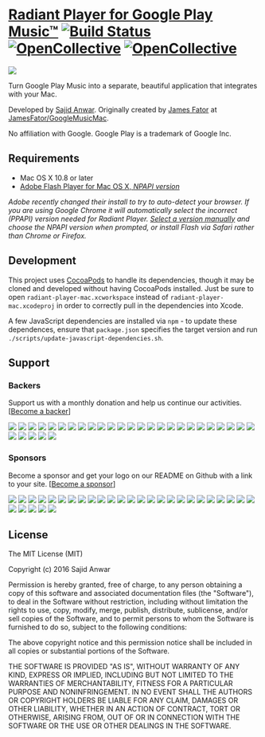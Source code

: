 [Radiant Player for Google Play Music™][1] [![Build Status](https://travis-ci.org/radiant-player/radiant-player-mac.svg)](https://travis-ci.org/radiant-player/radiant-player-mac) [![OpenCollective](https://opencollective.com/radiant-player-mac/backers/badge.svg)](#backers) [![OpenCollective](https://opencollective.com/radiant-player-mac/sponsors/badge.svg)](#sponsors)
=========================

![](https://raw.githubusercontent.com/radiant-player/radiant-player-mac/master/website/images/styles/google.png)

Turn Google Play Music into a separate, beautiful application that integrates with your Mac.

Developed by [Sajid Anwar][2]. Originally created by [James Fator][3] at [JamesFator/GoogleMusicMac][4].

No affiliation with Google. Google Play is a trademark of Google Inc.

[1]: http://kbhomes.github.io/radiant-player-mac/
[2]: https://github.com/kbhomes/
[3]: http://jamesfator.com/
[4]: https://github.com/JamesFator/GoogleMusicMac

Requirements
------------

* Mac OS X 10.8 or later
* [Adobe Flash Player for Mac OS X, _NPAPI version_][5]

[5]: https://get.adobe.com/flashplayer/

_Adobe recently changed their install to try to auto-detect your browser. If you are using Google Chrome it will automatically select the incorrect (PPAPI) version needed for Radiant Player. [Select a version manually][6] and choose the NPAPI version when prompted, or install Flash via Safari rather than Chrome or Firefox._

[6]: https://get.adobe.com/flashplayer/otherversions/

Development
-----------

This project uses [CocoaPods][7] to handle its dependencies, though it may be cloned
and developed without having CocoaPods installed. Just be sure to open
`radiant-player-mac.xcworkspace` instead of `radiant-player-mac.xcodeproj` in order to
correctly pull in the dependencies into Xcode.

A few JavaScript dependencies are installed via `npm` - to update these dependences, ensure that `package.json` specifies the target version and run `./scripts/update-javascript-dependencies.sh`.

[7]: http://cocoapods.org/

Support 
-------
### Backers
Support us with a monthly donation and help us continue our activities. [[Become a backer](https://opencollective.com/radiant-player-mac#backer)]

<a href="https://opencollective.com/radiant-player-mac/backer/0/website" target="_blank"><img src="https://opencollective.com/radiant-player-mac/backer/0/avatar.svg"></a>
<a href="https://opencollective.com/radiant-player-mac/backer/1/website" target="_blank"><img src="https://opencollective.com/radiant-player-mac/backer/1/avatar.svg"></a>
<a href="https://opencollective.com/radiant-player-mac/backer/2/website" target="_blank"><img src="https://opencollective.com/radiant-player-mac/backer/2/avatar.svg"></a>
<a href="https://opencollective.com/radiant-player-mac/backer/3/website" target="_blank"><img src="https://opencollective.com/radiant-player-mac/backer/3/avatar.svg"></a>
<a href="https://opencollective.com/radiant-player-mac/backer/4/website" target="_blank"><img src="https://opencollective.com/radiant-player-mac/backer/4/avatar.svg"></a>
<a href="https://opencollective.com/radiant-player-mac/backer/5/website" target="_blank"><img src="https://opencollective.com/radiant-player-mac/backer/5/avatar.svg"></a>
<a href="https://opencollective.com/radiant-player-mac/backer/6/website" target="_blank"><img src="https://opencollective.com/radiant-player-mac/backer/6/avatar.svg"></a>
<a href="https://opencollective.com/radiant-player-mac/backer/7/website" target="_blank"><img src="https://opencollective.com/radiant-player-mac/backer/7/avatar.svg"></a>
<a href="https://opencollective.com/radiant-player-mac/backer/8/website" target="_blank"><img src="https://opencollective.com/radiant-player-mac/backer/8/avatar.svg"></a>
<a href="https://opencollective.com/radiant-player-mac/backer/9/website" target="_blank"><img src="https://opencollective.com/radiant-player-mac/backer/9/avatar.svg"></a>
<a href="https://opencollective.com/radiant-player-mac/backer/10/website" target="_blank"><img src="https://opencollective.com/radiant-player-mac/backer/10/avatar.svg"></a>
<a href="https://opencollective.com/radiant-player-mac/backer/11/website" target="_blank"><img src="https://opencollective.com/radiant-player-mac/backer/11/avatar.svg"></a>
<a href="https://opencollective.com/radiant-player-mac/backer/12/website" target="_blank"><img src="https://opencollective.com/radiant-player-mac/backer/12/avatar.svg"></a>
<a href="https://opencollective.com/radiant-player-mac/backer/13/website" target="_blank"><img src="https://opencollective.com/radiant-player-mac/backer/13/avatar.svg"></a>
<a href="https://opencollective.com/radiant-player-mac/backer/14/website" target="_blank"><img src="https://opencollective.com/radiant-player-mac/backer/14/avatar.svg"></a>
<a href="https://opencollective.com/radiant-player-mac/backer/15/website" target="_blank"><img src="https://opencollective.com/radiant-player-mac/backer/15/avatar.svg"></a>
<a href="https://opencollective.com/radiant-player-mac/backer/16/website" target="_blank"><img src="https://opencollective.com/radiant-player-mac/backer/16/avatar.svg"></a>
<a href="https://opencollective.com/radiant-player-mac/backer/17/website" target="_blank"><img src="https://opencollective.com/radiant-player-mac/backer/17/avatar.svg"></a>
<a href="https://opencollective.com/radiant-player-mac/backer/18/website" target="_blank"><img src="https://opencollective.com/radiant-player-mac/backer/18/avatar.svg"></a>
<a href="https://opencollective.com/radiant-player-mac/backer/19/website" target="_blank"><img src="https://opencollective.com/radiant-player-mac/backer/19/avatar.svg"></a>
<a href="https://opencollective.com/radiant-player-mac/backer/20/website" target="_blank"><img src="https://opencollective.com/radiant-player-mac/backer/20/avatar.svg"></a>
<a href="https://opencollective.com/radiant-player-mac/backer/21/website" target="_blank"><img src="https://opencollective.com/radiant-player-mac/backer/21/avatar.svg"></a>
<a href="https://opencollective.com/radiant-player-mac/backer/22/website" target="_blank"><img src="https://opencollective.com/radiant-player-mac/backer/22/avatar.svg"></a>
<a href="https://opencollective.com/radiant-player-mac/backer/23/website" target="_blank"><img src="https://opencollective.com/radiant-player-mac/backer/23/avatar.svg"></a>
<a href="https://opencollective.com/radiant-player-mac/backer/24/website" target="_blank"><img src="https://opencollective.com/radiant-player-mac/backer/24/avatar.svg"></a>
<a href="https://opencollective.com/radiant-player-mac/backer/25/website" target="_blank"><img src="https://opencollective.com/radiant-player-mac/backer/25/avatar.svg"></a>
<a href="https://opencollective.com/radiant-player-mac/backer/26/website" target="_blank"><img src="https://opencollective.com/radiant-player-mac/backer/26/avatar.svg"></a>
<a href="https://opencollective.com/radiant-player-mac/backer/27/website" target="_blank"><img src="https://opencollective.com/radiant-player-mac/backer/27/avatar.svg"></a>
<a href="https://opencollective.com/radiant-player-mac/backer/28/website" target="_blank"><img src="https://opencollective.com/radiant-player-mac/backer/28/avatar.svg"></a>
<a href="https://opencollective.com/radiant-player-mac/backer/29/website" target="_blank"><img src="https://opencollective.com/radiant-player-mac/backer/29/avatar.svg"></a>


### Sponsors
Become a sponsor and get your logo on our README on Github with a link to your site. [[Become a sponsor](https://opencollective.com/radiant-player-mac#sponsor)]

<a href="https://opencollective.com/radiant-player-mac/sponsor/0/website" target="_blank"><img src="https://opencollective.com/radiant-player-mac/sponsor/0/avatar.svg"></a>
<a href="https://opencollective.com/radiant-player-mac/sponsor/1/website" target="_blank"><img src="https://opencollective.com/radiant-player-mac/sponsor/1/avatar.svg"></a>
<a href="https://opencollective.com/radiant-player-mac/sponsor/2/website" target="_blank"><img src="https://opencollective.com/radiant-player-mac/sponsor/2/avatar.svg"></a>
<a href="https://opencollective.com/radiant-player-mac/sponsor/3/website" target="_blank"><img src="https://opencollective.com/radiant-player-mac/sponsor/3/avatar.svg"></a>
<a href="https://opencollective.com/radiant-player-mac/sponsor/4/website" target="_blank"><img src="https://opencollective.com/radiant-player-mac/sponsor/4/avatar.svg"></a>
<a href="https://opencollective.com/radiant-player-mac/sponsor/5/website" target="_blank"><img src="https://opencollective.com/radiant-player-mac/sponsor/5/avatar.svg"></a>
<a href="https://opencollective.com/radiant-player-mac/sponsor/6/website" target="_blank"><img src="https://opencollective.com/radiant-player-mac/sponsor/6/avatar.svg"></a>
<a href="https://opencollective.com/radiant-player-mac/sponsor/7/website" target="_blank"><img src="https://opencollective.com/radiant-player-mac/sponsor/7/avatar.svg"></a>
<a href="https://opencollective.com/radiant-player-mac/sponsor/8/website" target="_blank"><img src="https://opencollective.com/radiant-player-mac/sponsor/8/avatar.svg"></a>
<a href="https://opencollective.com/radiant-player-mac/sponsor/9/website" target="_blank"><img src="https://opencollective.com/radiant-player-mac/sponsor/9/avatar.svg"></a>
<a href="https://opencollective.com/radiant-player-mac/sponsor/10/website" target="_blank"><img src="https://opencollective.com/radiant-player-mac/sponsor/10/avatar.svg"></a>
<a href="https://opencollective.com/radiant-player-mac/sponsor/11/website" target="_blank"><img src="https://opencollective.com/radiant-player-mac/sponsor/11/avatar.svg"></a>
<a href="https://opencollective.com/radiant-player-mac/sponsor/12/website" target="_blank"><img src="https://opencollective.com/radiant-player-mac/sponsor/12/avatar.svg"></a>
<a href="https://opencollective.com/radiant-player-mac/sponsor/13/website" target="_blank"><img src="https://opencollective.com/radiant-player-mac/sponsor/13/avatar.svg"></a>
<a href="https://opencollective.com/radiant-player-mac/sponsor/14/website" target="_blank"><img src="https://opencollective.com/radiant-player-mac/sponsor/14/avatar.svg"></a>
<a href="https://opencollective.com/radiant-player-mac/sponsor/15/website" target="_blank"><img src="https://opencollective.com/radiant-player-mac/sponsor/15/avatar.svg"></a>
<a href="https://opencollective.com/radiant-player-mac/sponsor/16/website" target="_blank"><img src="https://opencollective.com/radiant-player-mac/sponsor/16/avatar.svg"></a>
<a href="https://opencollective.com/radiant-player-mac/sponsor/17/website" target="_blank"><img src="https://opencollective.com/radiant-player-mac/sponsor/17/avatar.svg"></a>
<a href="https://opencollective.com/radiant-player-mac/sponsor/18/website" target="_blank"><img src="https://opencollective.com/radiant-player-mac/sponsor/18/avatar.svg"></a>
<a href="https://opencollective.com/radiant-player-mac/sponsor/19/website" target="_blank"><img src="https://opencollective.com/radiant-player-mac/sponsor/19/avatar.svg"></a>
<a href="https://opencollective.com/radiant-player-mac/sponsor/20/website" target="_blank"><img src="https://opencollective.com/radiant-player-mac/sponsor/20/avatar.svg"></a>
<a href="https://opencollective.com/radiant-player-mac/sponsor/21/website" target="_blank"><img src="https://opencollective.com/radiant-player-mac/sponsor/21/avatar.svg"></a>
<a href="https://opencollective.com/radiant-player-mac/sponsor/22/website" target="_blank"><img src="https://opencollective.com/radiant-player-mac/sponsor/22/avatar.svg"></a>
<a href="https://opencollective.com/radiant-player-mac/sponsor/23/website" target="_blank"><img src="https://opencollective.com/radiant-player-mac/sponsor/23/avatar.svg"></a>
<a href="https://opencollective.com/radiant-player-mac/sponsor/24/website" target="_blank"><img src="https://opencollective.com/radiant-player-mac/sponsor/24/avatar.svg"></a>
<a href="https://opencollective.com/radiant-player-mac/sponsor/25/website" target="_blank"><img src="https://opencollective.com/radiant-player-mac/sponsor/25/avatar.svg"></a>
<a href="https://opencollective.com/radiant-player-mac/sponsor/26/website" target="_blank"><img src="https://opencollective.com/radiant-player-mac/sponsor/26/avatar.svg"></a>
<a href="https://opencollective.com/radiant-player-mac/sponsor/27/website" target="_blank"><img src="https://opencollective.com/radiant-player-mac/sponsor/27/avatar.svg"></a>
<a href="https://opencollective.com/radiant-player-mac/sponsor/28/website" target="_blank"><img src="https://opencollective.com/radiant-player-mac/sponsor/28/avatar.svg"></a>
<a href="https://opencollective.com/radiant-player-mac/sponsor/29/website" target="_blank"><img src="https://opencollective.com/radiant-player-mac/sponsor/29/avatar.svg"></a>

License
-------

The MIT License (MIT)

Copyright (c) 2016 Sajid Anwar

Permission is hereby granted, free of charge, to any person obtaining a copy of
this software and associated documentation files (the "Software"), to deal in
the Software without restriction, including without limitation the rights to
use, copy, modify, merge, publish, distribute, sublicense, and/or sell copies of
the Software, and to permit persons to whom the Software is furnished to do so,
subject to the following conditions:

The above copyright notice and this permission notice shall be included in all
copies or substantial portions of the Software.

THE SOFTWARE IS PROVIDED "AS IS", WITHOUT WARRANTY OF ANY KIND, EXPRESS OR
IMPLIED, INCLUDING BUT NOT LIMITED TO THE WARRANTIES OF MERCHANTABILITY, FITNESS
FOR A PARTICULAR PURPOSE AND NONINFRINGEMENT. IN NO EVENT SHALL THE AUTHORS OR
COPYRIGHT HOLDERS BE LIABLE FOR ANY CLAIM, DAMAGES OR OTHER LIABILITY, WHETHER
IN AN ACTION OF CONTRACT, TORT OR OTHERWISE, ARISING FROM, OUT OF OR IN
CONNECTION WITH THE SOFTWARE OR THE USE OR OTHER DEALINGS IN THE SOFTWARE.
